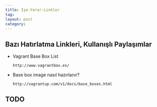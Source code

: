 ```yaml
---
title: İşe-Yarar-Linkler
tag:  
layout: post
category: 
---
```


##  Bazı Hatırlatma Linkleri, Kullanışlı Paylaşımlar

*   Vagrant Base Box List

    `http://www.vagrantbox.es/`

*   Base box image nasıl hazırlanır?

    `http://vagrantup.com/v1/docs/base_boxes.html`

##  TODO
